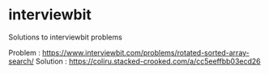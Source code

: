 # interviewbit
Solutions to interviewbit problems

Problem : https://www.interviewbit.com/problems/rotated-sorted-array-search/
Solution : https://coliru.stacked-crooked.com/a/cc5eeffbb03ecd26
